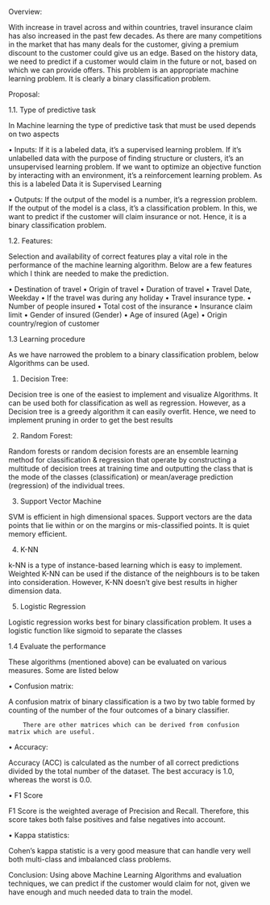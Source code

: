 Overview:

With increase in travel across and within countries, travel insurance claim has also increased in the past few decades. As there are many competitions in the market that has many deals for the customer, giving a premium discount to the customer could give us an edge. Based on the history data, we need to predict if a customer would claim in the future or not, based on which we can provide offers. This problem is an appropriate machine learning problem. It is clearly a binary classification problem.


Proposal:

1.1. Type of predictive task

In Machine learning the type of predictive task that must be used depends on two aspects 

•	Inputs: If it is a labeled data, it’s a supervised learning problem. If it’s unlabelled data with the purpose of finding structure or clusters, it’s an unsupervised learning problem. If we want to optimize an objective function by interacting with an environment, it’s a reinforcement learning problem. As this is a labeled Data it is Supervised Learning

           
   
•	Outputs: If the output of the model is a number, it’s a regression problem. If the output of the model is a class, it’s a classification problem. In this, we want to predict if the customer will claim insurance or not. Hence, it is a binary classification problem.


                                 
                        


1.2. Features:

Selection and availability of correct features play a vital role in the performance of the machine learning algorithm. Below are a few features which I think are needed to make the prediction.

•	Destination of travel
•	Origin of travel
•	Duration of travel
•	Travel Date, Weekday
•	If the travel was during any holiday
•	Travel insurance type.
•	Number of people insured
•	Total cost of the insurance
•	Insurance claim limit
•	Gender of insured (Gender)
•	Age of insured (Age)
•	Origin country/region of customer


1.3 Learning procedure

As we have narrowed the problem to a binary classification problem, below Algorithms can be used.

1.	Decision Tree:

Decision tree is one of the easiest to implement and visualize Algorithms. It can be used both for classification as well as regression. However, as a Decision tree is a greedy algorithm it can easily overfit. Hence, we need to implement pruning in order to get the best results
                                                                

2.	Random Forest:

Random forests or random decision forests are an ensemble learning method for classification & regression that operate by constructing a multitude of decision trees at training time and outputting the class that is the mode of the classes (classification) or mean/average prediction (regression) of the individual trees.
                                     
3.	Support Vector Machine

SVM is efficient in high dimensional spaces. Support vectors are the data points that lie within or on the margins or mis-classified points. It is quiet memory efficient.


                           

4.	K-NN

k-NN is a type of instance-based learning which is easy to implement. Weighted K-NN can be used if the distance of the neighbours is to be taken into consideration. However, K-NN doesn’t give best results in higher dimension data.

                                

5.	Logistic Regression

Logistic regression works best for binary classification problem. It uses a logistic function like sigmoid to separate the classes



                                   






1.4 Evaluate the performance

These algorithms (mentioned above) can be evaluated on various measures. Some are listed below

•	Confusion matrix:

A confusion matrix of binary classification is a two by two table formed by counting of the number of the four outcomes of a binary classifier.
                                                           
		There are other matrices which can be derived from confusion matrix which are useful.

 

 
•	Accuracy: 

Accuracy (ACC) is calculated as the number of all correct predictions divided by the total number of the dataset. The best accuracy is 1.0, whereas the worst is 0.0. 

   

•	F1 Score

F1 Score is the weighted average of Precision and Recall. Therefore, this score takes both false positives and false negatives into account.
 
•	Kappa statistics:

Cohen’s kappa statistic is a very good measure that can handle very well both multi-class and imbalanced class problems.

Conclusion:
Using above Machine Learning Algorithms and evaluation techniques, we can predict if the customer would claim for not, given we have enough and much needed data to train the model.
